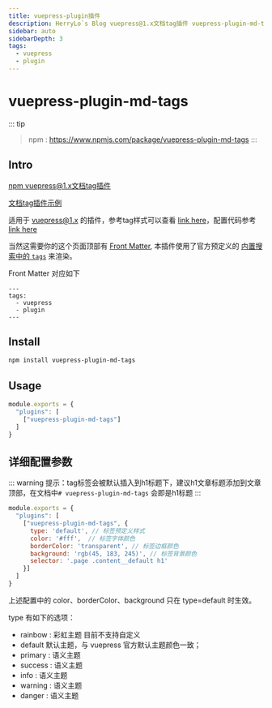 ```yaml
---
title: vuepress-plugin插件
description: HerryLo`s Blog vuepress@1.x文档tag插件 vuepress-plugin-md-tags
sidebar: auto
sidebarDepth: 3
tags: 
  - vuepress
  - plugin
---
```


# vuepress-plugin-md-tags


::: tip
> npm : https://www.npmjs.com/package/vuepress-plugin-md-tags
:::

## Intro

[npm vuepress@1.x文档tag插件](https://www.npmjs.com/package/vuepress-plugin-md-tags)

[文档tag插件示例](https://herrylo.github.io/vuepress-plugin/)

适用于 [vuepress@1.x](https://vuepress.vuejs.org/zh/plugin/using-a-plugin.html) 的插件，参考tag样式可以查看 [link here](https://herrylo.github.io/vuepress-plugin/)，配置代码参考[link here](https://github.com/HerryLo/BlogPress/blob/master/docs/.vuepress/config.js#L225)

当然这需要你的这个页面顶部有 [Front Matter](https://vuepress.vuejs.org/zh/guide/frontmatter.html#front-matter), 本插件使用了官方预定义的 [内置搜索中的 `tags`](https://vuepress.vuejs.org/zh/theme/default-theme-config.html#%E5%86%85%E7%BD%AE%E6%90%9C%E7%B4%A2)
来渲染。

Front Matter 对应如下

```
---
tags:
  - vuepress
  - plugin
---
```

## Install

```bash
npm install vuepress-plugin-md-tags
```

## Usage

```javascript
module.exports = {
  "plugins": [
    ["vuepress-plugin-md-tags"]
  ]
}
```

## 详细配置参数

::: warning
提示：tag标签会被默认插入到h1标题下，建议h1文章标题添加到文章顶部，在文档中`# vuepress-plugin-md-tags` 会即是h1标题
:::

```javascript
module.exports = {
  "plugins": [
    ["vuepress-plugin-md-tags", {
      type: 'default', // 标签预定义样式
      color: '#fff',  // 标签字体颜色
      borderColor: 'transparent', // 标签边框颜色
      background: 'rgb(45, 183, 245)', // 标签背景颜色
      selector: '.page .content__default h1'
    }]
  ]
}
```

上述配置中的 color、borderColor、background 只在 type=default 时生效。

type 有如下的选项：

- rainbow : 彩虹主题 目前不支持自定义
- default 默认主题，与 vuepress 官方默认主题颜色一致；
- primary : 语义主题
- success : 语义主题
- info : 语义主题
- warning : 语义主题
- danger : 语义主题